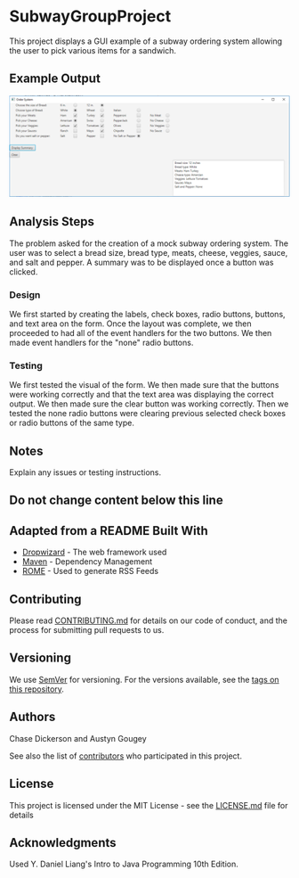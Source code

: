 # SubwayGroupProject 

This project displays a GUI example of a subway ordering system allowing the user
    to pick various items for a sandwich.

## Example Output

![Sample Output](README.jpg)

## Analysis Steps

The problem asked for the creation of a mock subway ordering system. The user was to
    select a bread size, bread type, meats, cheese, veggies, sauce, and salt and pepper.
    A summary was to be displayed once a button was clicked. 

### Design

We first started by creating the labels, check boxes, radio buttons, buttons, and 
    text area on the form. Once the layout was complete, we then proceeded to had all
    of the event handlers for the two buttons. We then made event handlers for the
    "none" radio buttons. 

### Testing

We first tested the visual of the form. We then made sure that the buttons were working
    correctly and that the text area was displaying the correct output. We then made
    sure the clear button was working correctly. Then we tested the none radio buttons were
    clearing previous selected check boxes or radio buttons of the same type. 

## Notes

Explain any issues or testing instructions.

## Do not change content below this line
## Adapted from a README Built With

* [Dropwizard](http://www.dropwizard.io/1.0.2/docs/) - The web framework used
* [Maven](https://maven.apache.org/) - Dependency Management
* [ROME](https://rometools.github.io/rome/) - Used to generate RSS Feeds

## Contributing

Please read [CONTRIBUTING.md](https://gist.github.com/PurpleBooth/b24679402957c63ec426) for details on our code of conduct, and the process for submitting pull requests to us.

## Versioning

We use [SemVer](http://semver.org/) for versioning. For the versions available, see the [tags on this repository](https://github.com/your/project/tags). 

## Authors

Chase Dickerson and Austyn Gougey

See also the list of [contributors](https://github.com/your/project/contributors) who participated in this project.

## License

This project is licensed under the MIT License - see the [LICENSE.md](LICENSE.md) file for details

## Acknowledgments

Used Y. Daniel Liang's Intro to Java Programming 10th Edition. 

